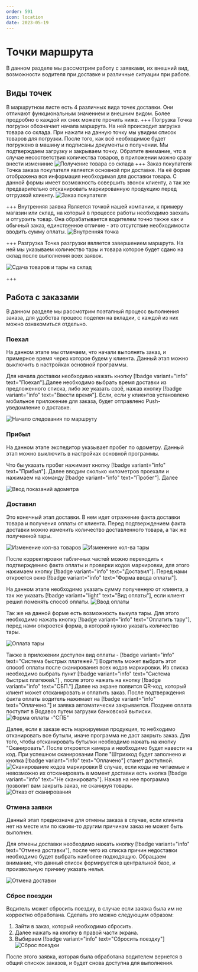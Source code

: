 ```yaml
---
order: 591
icon: location
date: 2023-05-19 
---
```


# Точки маршрута 

В данном разделе мы рассмотрим работу с заявками, их внешний вид, возможности водителя при доставке и различные ситуации при работе. 


## Виды точек

В маршрутном листе есть 4 различных вида точек доставки. Они отличают функциональным значением и внешним видом. Более продробно о каждой их сних можете прочить ниже.
+++ Погрузка
Точка погрузки обозначает начала маршрута. На ней происходит загрузка товара со склада. При нажати на данную точку мы увидим список товаров для погрузки. После того, как всё необходимое будет погружено в машину и подписаны документы о получении. Мы подтверждаем загрузку и закрываем точку. Обратите внимание, что в случае несоответствия количества товаров, в приложении можно сразу внести измениние
![Получение товара со склада](/static/ПолучилСклад.gif)
+++ Заказ покупателя
Точка заказа покупателя является основной при доставке. На её форме отображена вся информация необходимая для доставки товара. С данной формы имеет возможность совершить звонок клиенту, а так же предварительно отсканировать маркированную продукцию перед отгрузкой клиенту. 
![Заказ покупателя](/images/Заказ03.png)


+++ Внутренняя заявка
Является точкой нашей компании, к примеру магазин или склад, на который в процессе работы необходимо заехать и отгурзить товар. Она обрабатывается водителем точно также как и обычный заказ, единственное отличие - это отсутствие необходимости вводить сумму оплаты.
![Внутренняя точка](/images/ВНУТ01.png)

+++ Разгрузка
Точка разгрузки является завершением маршрута. На ней мы указываем количество тары и товара которое будет сдано на склад после выполнения всех заявок. 

![Сдача товаров и тары на склад](/static/ВернулСклад1.gif)

+++


## Работа с заказами
В данном разделе мы рассмотрим поэтапный процесс выполнения заказа, для удобства процесс поделен на вкладки, с каждой из них можно ознакомиться отдельно.
### Поехал
На данном этапе мы отмечаем, что начали выполнять заказ, и примерное время через которое будем у клиента. Данный этап можно выключить в настройках основной программы.

Для начала доставки необходимо нажать кнопку [!badge variant="info" text="Поехал"].Далее необходимо выбрать время доставки из предложенного списка, либо же указать своё, нажав кнопку [!badge variant="info" text="Ввести время"].
Если, если у клиентов установлено мобильное приложение для заказа, будет отправлено Push-уведомление о доставке.

![Начало следования по маршруту](/static/Прибыл007.gif)

### Прибыл
На данном этапе экспедитор указывает пробег по одометру. Данный этап можно выключить в настройках основной программы.

Что бы указать пробег нажимает кнопку [!badge variant="info" text="Прибыл"].  Далее вводим сколько километров проехали и нажимаем на команду [!badge variant="info" text="Пробег"]. 
Далее 

![Ввод показаний адометра](/static/Поехал007.gif)

### Доставил
Это конечный этап доставки. В нем идет отражение факта доставки товара и получения оплаты от клиента. Перед подтверждением факта доставки можно изменить количество доставленного товара, а так же полученной тары. 

![Изменение кол-ва товаров](/static/ИзменениеТовара.gif)
![Изменение кол-ва тары](/static/ИзменениеТары.gif)

После корректировки табличных частей можно переходить к подтверждению факта оплаты и проверки кодов маркировки, для этого нажимаем кнопку [!badge variant="info" text="Доставил"]. Перед нами откроется окно [!badge variant="info" text="Форма ввода оплаты"].

На данном этапе необходимо указать сумму полученную от клиента, а так же указать [!badge variant="light" text="Вид оплаты"], если клиент решил поменять способ оплаты. 
![Ввод оплаты](/static/Оплачено003.gif)

Так же на данной форме есть возможность выкупа тары. Для этого необходимо нажать кнопку [!badge variant="info" text="Оплатить тару"], перед нами откроется форма, в которой нужно указать количество тары.

![Оплата тары](/static/Оплата_тары.gif)

Также в приложении доступен вид оплаты - [!badge variant="info" text="Система быстрых платежей."]
Водитель может выбрать этот способ оплаты после сканирования всех кодов маркировки.
Из списка необходимо выбрать пункт [!badge variant="info" text="Система быстрых платежей."] , после этого нажать на кнопку [!badge variant="info" text="СБП."]
Далее на экране появится QR-код, который клиент может отсканировать и оплатить заказ.
После подтверждения факта оплаты водитель нажимает на [!badge variant="info" text="Оплачено."] и заявка автоматически закрывается.
Позднее оплата поступит в Водавоз путем загрузки банковской выписки. 
![Форма оплаты -"СПБ"](/static/СБП.gif)

Далее, если в заказе есть маркируемая продукция, то небходимо отканировать все бутыли, иначе программа не даст закрыть заказ. 
Для того, чтобы отсканировать бутылки необходимо нажать на кнопку "Сканировать". После откроется камера и необходимо будет навести на код. При успешном сканировании Поле "Штрихкод будет заполнено и кнопка [!badge variant="info" text="Оплачено"] станет доступной.
![Сканирование кодов маркировки](/static/КОД.gif)
В случае, если коды не читаемые и невозможно их отсканировать в момент доставки есть кнопка  [!badge variant="info" text="Не сканировать"]. Нажав на нее программа позволит вам закрыть заказ, не сканируя товары.
![Отказ от сканирования](/static/НеСкан.gif)


### Отмена заявки
Данный этап преднозначе для отмены заказа в случае, если клиента нет на месте или по каким-то другим причинам заказ не может быть выполнен.

Для отмены доставки  необходимо нажать кнопку [!badge variant="info" text="Отмена доставки"], после чего из списка причин недоставки необходимо будет выбрать наиболее подходящую. Обращаем внимание, что данный список формируется в центральной базе, и произвольную причину указать нелья.

![Отмена доставки](/static/Отмена1.gif)


### Сброс поездки
Водитель может сбросить поездку, в случае если заявка была им не корректно обработана.
Сделать это можно следующим образом:
1. Зайти в заказ, который необходимо сбросить. 
2. Далее нажать на кнопку в правой части экрана.
3. Выбираем [!badge variant="info" text="Сбросить поездку"]
![Сброс поездки](/static/Сброс009.gif)

После этого заявка, которая была обработана водителем вернется в общий спискок заказов, и будет снова доступна для выполнения.
